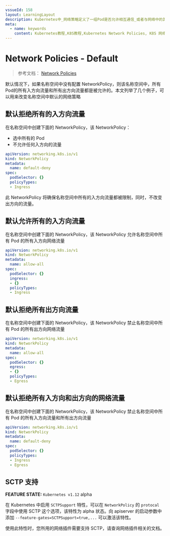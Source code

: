 ```yaml
---
vssueId: 158
layout: LearningLayout
description: Kubernetes中_网络策略定义了一组Pod是否允许相互通信_或者与网络中的其他端点endpoint通信_本文描述了K8S集群中默认的网络策略
meta:
  - name: keywords
    content: Kubernetes教程,K8S教程,Kubernetes Network Policies, K8S 网络策略
---
```


# Network Policies - Default

<AdSenseTitle>

> 参考文档： [Network Policies](https://kubernetes.io/docs/concepts/services-networking/network-policies/)

默认情况下，如果名称空间中没有配置 NetworkPolicy，则该名称空间中，所有Pod的所有入方向流量和所有出方向流量都是被允许的。本文列举了几个例子，可以用来改变名称空间中默认的网络策略

</AdSenseTitle>

## 默认拒绝所有的入方向流量

在名称空间中创建下面的 NetworkPolicy，该 NetworkPolicy：
* 选中所有的 Pod
* 不允许任何入方向的流量

``` yaml
apiVersion: networking.k8s.io/v1
kind: NetworkPolicy
metadata:
  name: default-deny
spec:
  podSelector: {}
  policyTypes:
  - Ingress
```

此 NetworkPolicy 将确保名称空间中所有的入方向流量都被限制，同时，不改变出方向的流量。

## 默认允许所有的入方向流量

在名称空间中创建下面的 NetworkPolicy，该 NetworkPolicy 允许名称空间中所有 Pod 的所有入方向网络流量

``` yaml
apiVersion: networking.k8s.io/v1
kind: NetworkPolicy
metadata:
  name: allow-all
spec:
  podSelector: {}
  ingress:
  - {}
  policyTypes:
  - Ingress
```

## 默认拒绝所有出方向流量

在名称空间中创建下面的 NetworkPolicy，该 NetworkPolicy 禁止名称空间中所有 Pod 的所有出方向网络流量

``` yaml
apiVersion: networking.k8s.io/v1
kind: NetworkPolicy
metadata:
  name: allow-all
spec:
  podSelector: {}
  egress:
  - {}
  policyTypes:
  - Egress
```

## 默认拒绝所有入方向和出方向的网络流量

在名称空间中创建下面的 NetworkPolicy，该 NetworkPolicy 禁止名称空间中所有 Pod 的所有入方向流量和所有出方向流量

``` yaml
apiVersion: networking.k8s.io/v1
kind: NetworkPolicy
metadata:
  name: default-deny
spec:
  podSelector: {}
  policyTypes:
  - Ingress
  - Egress
```

## SCTP 支持

**FEATURE STATE:** `Kubernetes v1.12` <Badge type="danger">alpha</Badge>

在 Kubernetes 中启用 `SCTPSupport` 特性，可以在 `NetworkPolicy` 的 `protocal` 字段中使用 SCTP 这个选项，该特性为 alpha 状态。向 apiserver 的启动参数中添加 `--feature-gates=SCTPSupport=true,...` 可以激活该特性。

使用此特性时，您所用的网络插件需要支持 SCTP，请查询网络插件相关的文档。
